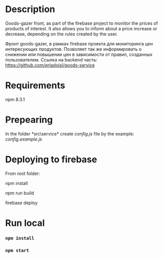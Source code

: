 # Description

Goods-gazer front, as part of the firebase project to monitor the prices of products of interest. It also allows you to inform about a price increase or decrease, depending on the rules created by the user.

Фронт goods-gazer, в рамках firebase проекта для мониторинга цен интересующих продуктов. Позволяет так же информировать о снижении или повышении цен в зависимости от правил, созданных пользователем. Ссылка на backend часть: https://github.com/erladoisl/goods-service

# Requirements
npm 8.3.1

# Prepearing

In the folder *src\service\* create _config.js_ file by the example: *config.example.js*

# Deploying to firebase

From root folder:

npm install

npm run build

firebase deploy

# Run local

### `npm install`

### `npm start`
